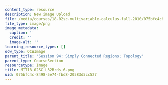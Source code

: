 ```yaml
---
content_type: resource
description: New image Upload
file: /media/courses/18-02sc-multivariable-calculus-fall-2010/075bfc4c84985e74fbd820583d5cc527_MIT18_02SC_L32Brds_6.png
file_type: image/png
image_metadata:
  caption: ''
  credit: ''
  image-alt: ''
learning_resource_types: []
ocw_type: OCWImage
parent_title: 'Session 94: Simply Connected Regions; Topology'
parent_type: CourseSection
resourcetype: Image
title: MIT18_02SC_L32Brds_6.png
uid: 075bfc4c-8498-5e74-fbd8-20583d5cc527
---
```

